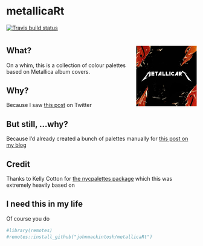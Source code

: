 metallicaRt
================

<!-- badges: start -->

[![Travis build
status](https://travis-ci.com/johnmackintosh/metallicaRt.svg?branch=master)](https://travis-ci.com/johnmackintosh/metallicaRt)
<!-- badges: end -->

# <img src="man/figures/metallicart.jpg" width="160px" align="right"/>

## What?

On a whim, this is a collection of colour palettes based on Metallica
album covers.

## Why?

Because I saw [this
post](https://github.com/annahensch/R-tutorials/blob/master/ggplot-on-fire.md)
on Twitter

## But still, …why?

Because I’d already created a bunch of palettes manually for [this post
on my
blog](https://johnmackintosh.net/blog/2018-01-29-hardwired-for-tidy-text/)

## Credit

Thanks to Kelly Cotton for [the nycpalettes
package](https://github.com/kellycotton/nycpalettes) which this was
extremely heavily based on

## I need this in my life

Of course you do

``` r
#library(remotes)
#remotes::install_github("johnmackintosh/metallicaRt")
```
